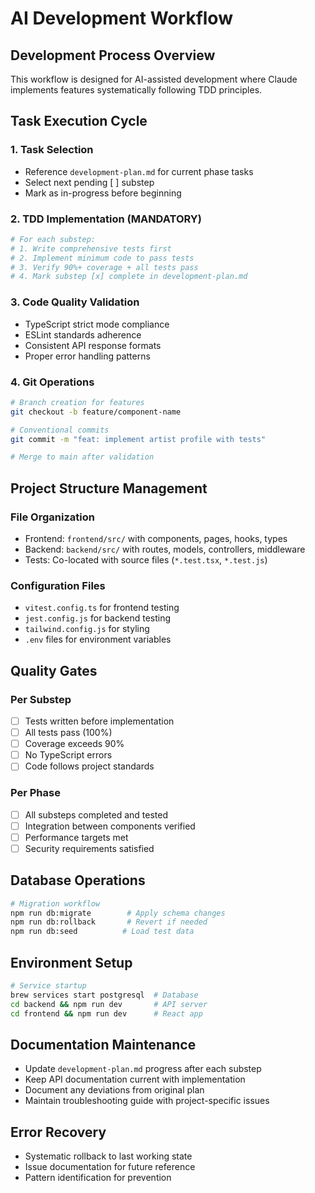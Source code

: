 # AI Development Workflow

## Development Process Overview
This workflow is designed for AI-assisted development where Claude implements features systematically following TDD principles.

## Task Execution Cycle

### 1. Task Selection
- Reference `development-plan.md` for current phase tasks
- Select next pending [ ] substep
- Mark as in-progress before beginning

### 2. TDD Implementation (MANDATORY)
```bash
# For each substep:
# 1. Write comprehensive tests first
# 2. Implement minimum code to pass tests
# 3. Verify 90%+ coverage + all tests pass
# 4. Mark substep [x] complete in development-plan.md
```

### 3. Code Quality Validation
- TypeScript strict mode compliance
- ESLint standards adherence
- Consistent API response formats
- Proper error handling patterns

### 4. Git Operations
```bash
# Branch creation for features
git checkout -b feature/component-name

# Conventional commits
git commit -m "feat: implement artist profile with tests"

# Merge to main after validation
```

## Project Structure Management

### File Organization
- Frontend: `frontend/src/` with components, pages, hooks, types
- Backend: `backend/src/` with routes, models, controllers, middleware
- Tests: Co-located with source files (`*.test.tsx`, `*.test.js`)

### Configuration Files
- `vitest.config.ts` for frontend testing
- `jest.config.js` for backend testing  
- `tailwind.config.js` for styling
- `.env` files for environment variables

## Quality Gates

### Per Substep
- [ ] Tests written before implementation
- [ ] All tests pass (100%)
- [ ] Coverage exceeds 90%
- [ ] No TypeScript errors
- [ ] Code follows project standards

### Per Phase
- [ ] All substeps completed and tested
- [ ] Integration between components verified
- [ ] Performance targets met
- [ ] Security requirements satisfied

## Database Operations
```bash
# Migration workflow
npm run db:migrate        # Apply schema changes
npm run db:rollback       # Revert if needed
npm run db:seed          # Load test data
```

## Environment Setup
```bash
# Service startup
brew services start postgresql  # Database
cd backend && npm run dev       # API server
cd frontend && npm run dev      # React app
```

## Documentation Maintenance
- Update `development-plan.md` progress after each substep
- Keep API documentation current with implementation
- Document any deviations from original plan
- Maintain troubleshooting guide with project-specific issues

## Error Recovery
- Systematic rollback to last working state
- Issue documentation for future reference
- Pattern identification for prevention